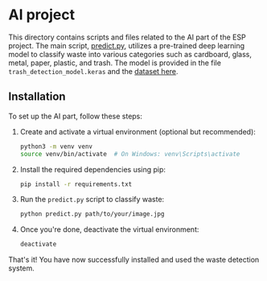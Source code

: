 # AI project

This directory contains scripts and files related to the AI part of the ESP project. The main script, [predict.py](./predict.py), utilizes a pre-trained deep learning model to classify waste into various categories such as cardboard, glass, metal, paper, plastic, and trash. The model is provided in the file `trash_detection_model.keras` and the [dataset here](./dataset/).

## Installation

To set up the AI part, follow these steps:

1. Create and activate a virtual environment (optional but recommended):

   ```bash
   python3 -m venv venv
   source venv/bin/activate  # On Windows: venv\Scripts\activate
   ```

2. Install the required dependencies using pip:

   ```bash
   pip install -r requirements.txt
   ```

3. Run the `predict.py` script to classify waste:

   ```bash
   python predict.py path/to/your/image.jpg
   ```

4. Once you're done, deactivate the virtual environment:

   ```bash
   deactivate
   ```

That's it! You have now successfully installed and used the waste detection system.
